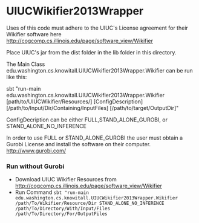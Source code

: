 UIUCWikifier2013Wrapper
=======================
Uses of this code must adhere to the UIUC's License agreement for their Wikifier software here http://cogcomp.cs.illinois.edu/page/software_view/Wikifier

Place UIUC's jar from the dist folder in the lib folder in this directory.

The Main Class
edu.washington.cs.knowitall.UIUCWikifier2013Wrapper.Wikifier can be run like this:

sbt "run-main edu.washington.cs.knowitall.UIUCWikifier2013Wrapper.Wikifier [path/to/UIUCWikifier/Resources/] [ConfigDescription] [/path/to/Input/Dir/Containing/InputFiles] [/path/to/target/OutputDir]"

ConfigDecription can be either FULL,STAND_ALONE_GUROBI, or STAND_ALONE_NO_INFERENCE

In order to use FULL or STAND_ALONE_GUROBI the user must obtain a Gurobi License and install the software on their computer. http://www.gurobi.com/


### Run without Gurobi

* Download UIUC Wikifier Resources from http://cogcomp.cs.illinois.edu/page/software_view/Wikifier
* Run Command `sbt "run-main edu.washington.cs.knowitall.UIUCWikifier2013Wrapper.Wikifier /path/To/Wikifier/Resource/Dir STAND_ALONE_NO_INFERENCE /path/To/Directory/With/Input/Files /path/To/Directory/For/OutputFiles`
